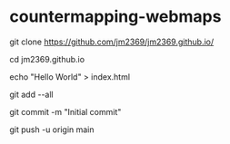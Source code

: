 # countermapping-webmaps

git clone https://github.com/jm2369/jm2369.github.io/

cd jm2369.github.io

echo "Hello World" > index.html

git add --all

git commit -m "Initial commit"

git push -u origin main
